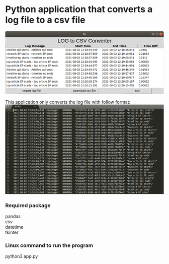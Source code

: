 # Python application that converts a log file to a csv file

![plot](./Pic/app.png)

This application only converts the log file with follow format: </br>
![plot](./Pic/logfile.png)

### Required package
pandas </br>
csv </br>
datetime </br>
tkinter

### Linux command to run the program
python3 app.py

